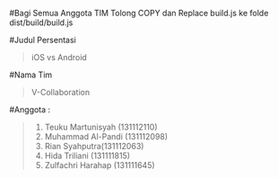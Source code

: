 #Bagi Semua Anggota TIM Tolong COPY dan Replace build.js ke folde dist/build/build.js

#Judul Persentasi
 >iOS vs Android

#Nama Tim
 >V-Collaboration

#Anggota :
 >1. Teuku Martunisyah (131112110)
 >2. Muhammad Al-Pandi (131112098)
 >3. Rian Syahputra(131112063)
 >4. Hida Triliani (131111815)
 >5. Zulfachri Harahap (131111645)